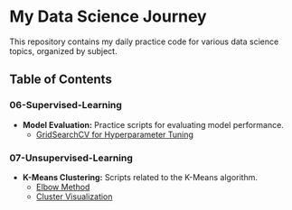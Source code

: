 # My Data Science Journey

This repository contains my daily practice code for various data science topics, organized by subject.

## Table of Contents

### 06-Supervised-Learning
* **Model Evaluation:** Practice scripts for evaluating model performance.
    * [GridSearchCV for Hyperparameter Tuning](./06-Supervised-Learning/Model-Evaluation/2025-09-21_hyperparameter_tuning_comparison.py)

### 07-Unsupervised-Learning
* **K-Means Clustering:** Scripts related to the K-Means algorithm.
    * [Elbow Method](./07-Unsupervised-Learning/K-Means/2025-09-16_elbow_method.py)
    * [Cluster Visualization](./07-Unsupervised-Learning/K-Means/2025-09-17_kmeans_visualization.py)